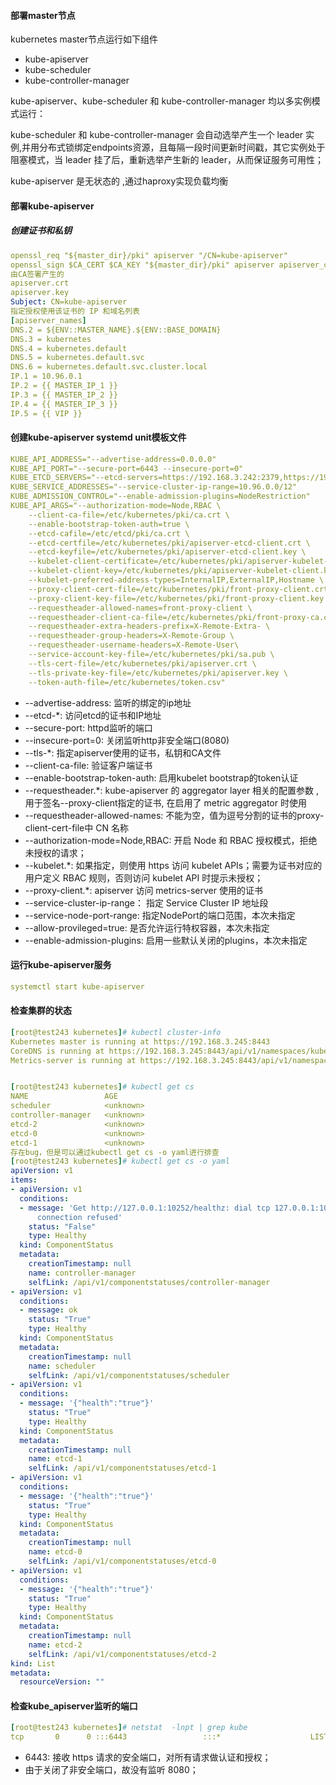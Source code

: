 #### 部署master节点

kubernetes master节点运行如下组件

- kube-apiserver
- kube-scheduler
- kube-controller-manager

 kube-apiserver、kube-scheduler 和 kube-controller-manager 均以多实例模式运行： 

 kube-scheduler 和 kube-controller-manager 会自动选举产生一个 leader 实例,并用分布式锁绑定endpoints资源，且每隔一段时间更新时间戳，其它实例处于阻塞模式，当 leader 挂了后，重新选举产生新的 leader，从而保证服务可用性； 

 kube-apiserver 是无状态的 ,通过haproxy实现负载均衡



#### 部署kube-apiserver

##### 创建证书和私钥

```yaml
openssl_req "${master_dir}/pki" apiserver "/CN=kube-apiserver"
openssl_sign $CA_CERT $CA_KEY "${master_dir}/pki" apiserver apiserver_cert
由CA签署产生的
apiserver.crt
apiserver.key
Subject: CN=kube-apiserver
指定授权使用该证书的 IP 和域名列表
[apiserver_names]
DNS.2 = ${ENV::MASTER_NAME}.${ENV::BASE_DOMAIN}
DNS.3 = kubernetes
DNS.4 = kubernetes.default
DNS.5 = kubernetes.default.svc
DNS.6 = kubernetes.default.svc.cluster.local
IP.1 = 10.96.0.1
IP.2 = {{ MASTER_IP_1 }}
IP.3 = {{ MASTER_IP_2 }}
IP.4 = {{ MASTER_IP_3 }}
IP.5 = {{ VIP }}
```



#### 创建kube-apiserver systemd unit模板文件

```yaml
KUBE_API_ADDRESS="--advertise-address=0.0.0.0"
KUBE_API_PORT="--secure-port=6443 --insecure-port=0"
KUBE_ETCD_SERVERS="--etcd-servers=https://192.168.3.242:2379,https://192.168.3.243:2379,https://192.168.3.244:2379"
KUBE_SERVICE_ADDRESSES="--service-cluster-ip-range=10.96.0.0/12"
KUBE_ADMISSION_CONTROL="--enable-admission-plugins=NodeRestriction"
KUBE_API_ARGS="--authorization-mode=Node,RBAC \
    --client-ca-file=/etc/kubernetes/pki/ca.crt \
    --enable-bootstrap-token-auth=true \
    --etcd-cafile=/etc/etcd/pki/ca.crt \
    --etcd-certfile=/etc/kubernetes/pki/apiserver-etcd-client.crt \
    --etcd-keyfile=/etc/kubernetes/pki/apiserver-etcd-client.key \
    --kubelet-client-certificate=/etc/kubernetes/pki/apiserver-kubelet-client.crt \
    --kubelet-client-key=/etc/kubernetes/pki/apiserver-kubelet-client.key \
    --kubelet-preferred-address-types=InternalIP,ExternalIP,Hostname \
    --proxy-client-cert-file=/etc/kubernetes/pki/front-proxy-client.crt \
    --proxy-client-key-file=/etc/kubernetes/pki/front-proxy-client.key \
    --requestheader-allowed-names=front-proxy-client \
    --requestheader-client-ca-file=/etc/kubernetes/pki/front-proxy-ca.crt \
    --requestheader-extra-headers-prefix=X-Remote-Extra- \
    --requestheader-group-headers=X-Remote-Group \
    --requestheader-username-headers=X-Remote-User\
    --service-account-key-file=/etc/kubernetes/pki/sa.pub \
    --tls-cert-file=/etc/kubernetes/pki/apiserver.crt \
    --tls-private-key-file=/etc/kubernetes/pki/apiserver.key \
    --token-auth-file=/etc/kubernetes/token.csv"

```

- --advertise-address: 监听的绑定的ip地址
- --etcd-*: 访问etcd的证书和IP地址
- --secure-port: httpd监听的端口
- --insecure-port=0: 关闭监听http非安全端口(8080)
- --tls-*: 指定apiserver使用的证书，私钥和CA文件
-  --client-ca-file: 验证客户端证书
- --enable-bootstrap-token-auth: 启用kubelet bootstrap的token认证
- --requestheader.*:  kube-apiserver 的 aggregator layer 相关的配置参数 ,用于签名--proxy-client指定的证书, 在启用了 metric aggregator 时使用 
- --requestheader-allowed-names:  不能为空，值为逗号分割的证书的proxy-client-cert-file中 CN 名称
- --authorization-mode=Node,RBAC:  开启 Node 和 RBAC 授权模式，拒绝未授权的请求； 
- --kubelet.*:  如果指定，则使用 https 访问 kubelet APIs；需要为证书对应的用户定义 RBAC 规则，否则访问 kubelet API 时提示未授权； 
- --proxy-client.*:  apiserver 访问 metrics-server 使用的证书 
- --service-cluster-ip-range：  指定 Service Cluster IP 地址段 
- --service-node-port-range: 指定NodePort的端口范围，本次未指定
- --allow-provileged=true: 是否允许运行特权容器，本次未指定
- --enable-admission-plugins: 启用一些默认关闭的plugins，本次未指定



#### 运行kube-apiserver服务

```yaml
systemctl start kube-apiserver
```



#### 检查集群的状态

```yaml
[root@test243 kubernetes]# kubectl cluster-info
Kubernetes master is running at https://192.168.3.245:8443
CoreDNS is running at https://192.168.3.245:8443/api/v1/namespaces/kube-system/services/kube-dns:dns/proxy
Metrics-server is running at https://192.168.3.245:8443/api/v1/namespaces/kube-system/services/https:metrics-server:/proxy


[root@test243 kubernetes]# kubectl get cs
NAME                 AGE
scheduler            <unknown>
controller-manager   <unknown>
etcd-2               <unknown>
etcd-0               <unknown>
etcd-1               <unknown>
存在bug，但是可以通过kubectl get cs -o yaml进行排查
[root@test243 kubernetes]# kubectl get cs -o yaml
apiVersion: v1
items:
- apiVersion: v1
  conditions:
  - message: 'Get http://127.0.0.1:10252/healthz: dial tcp 127.0.0.1:10252: connect:
      connection refused'
    status: "False"
    type: Healthy
  kind: ComponentStatus
  metadata:
    creationTimestamp: null
    name: controller-manager
    selfLink: /api/v1/componentstatuses/controller-manager
- apiVersion: v1
  conditions:
  - message: ok
    status: "True"
    type: Healthy
  kind: ComponentStatus
  metadata:
    creationTimestamp: null
    name: scheduler
    selfLink: /api/v1/componentstatuses/scheduler
- apiVersion: v1
  conditions:
  - message: '{"health":"true"}'
    status: "True"
    type: Healthy
  kind: ComponentStatus
  metadata:
    creationTimestamp: null
    name: etcd-1
    selfLink: /api/v1/componentstatuses/etcd-1
- apiVersion: v1
  conditions:
  - message: '{"health":"true"}'
    status: "True"
    type: Healthy
  kind: ComponentStatus
  metadata:
    creationTimestamp: null
    name: etcd-0
    selfLink: /api/v1/componentstatuses/etcd-0
- apiVersion: v1
  conditions:
  - message: '{"health":"true"}'
    status: "True"
    type: Healthy
  kind: ComponentStatus
  metadata:
    creationTimestamp: null
    name: etcd-2
    selfLink: /api/v1/componentstatuses/etcd-2
kind: List
metadata:
  resourceVersion: ""

```



#### 检查kube_apiserver监听的端口

```yaml
[root@test243 kubernetes]# netstat  -lnpt | grep kube   
tcp       0      0 :::6443                 :::*                    LISTEN      5591/kube-apiserver 
```

-  6443: 接收 https 请求的安全端口，对所有请求做认证和授权； 
-  由于关闭了非安全端口，故没有监听 8080； 

